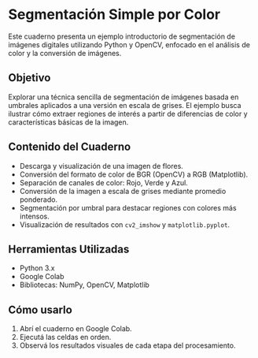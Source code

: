 # Segmentación Simple por Color

Este cuaderno presenta un ejemplo introductorio de segmentación de imágenes digitales utilizando Python y OpenCV, enfocado en el análisis de color y la conversión de imágenes.

## Objetivo

Explorar una técnica sencilla de segmentación de imágenes basada en umbrales aplicados a una versión en escala de grises. El ejemplo busca ilustrar cómo extraer regiones de interés a partir de diferencias de color y características básicas de la imagen.

## Contenido del Cuaderno

- Descarga y visualización de una imagen de flores.
- Conversión del formato de color de BGR (OpenCV) a RGB (Matplotlib).
- Separación de canales de color: Rojo, Verde y Azul.
- Conversión de la imagen a escala de grises mediante promedio ponderado.
- Segmentación por umbral para destacar regiones con colores más intensos.
- Visualización de resultados con `cv2_imshow` y `matplotlib.pyplot`.

## Herramientas Utilizadas

- Python 3.x
- Google Colab
- Bibliotecas: NumPy, OpenCV, Matplotlib

## Cómo usarlo

1. Abrí el cuaderno en Google Colab.
2. Ejecutá las celdas en orden.
3. Observá los resultados visuales de cada etapa del procesamiento.
